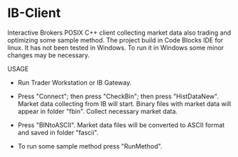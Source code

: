 # IB-Client
Interactive Brokers POSIX C++ client collecting market data also trading and optimizing some sample method.
The project build in Code Blocks IDE for linux.
It has not been tested in Windows. To run it in Windows some minor changes may be necessary.


USAGE

- Run Trader Workstation or IB Gateway.

- Press "Connect"; then press "CheckBin"; then press "HistDataNew".
Market data collecting from IB will start. Binary files with market data will appear in folder "fbin".
Collect necessary market data.

- Press "BINtoASCII".
Market data files will be converted to ASCII format and saved in folder "fascii".

- To run some sample method press "RunMethod".

